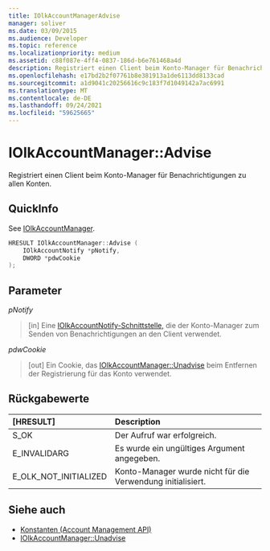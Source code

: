 ```yaml
---
title: IOlkAccountManagerAdvise
manager: soliver
ms.date: 03/09/2015
ms.audience: Developer
ms.topic: reference
ms.localizationpriority: medium
ms.assetid: c88f087e-4ff4-0837-186d-b6e761468a4d
description: Registriert einen Client beim Konto-Manager für Benachrichtigungen zu allen Konten.
ms.openlocfilehash: e17bd2b2f07761b8e381913a1de6113dd8133cad
ms.sourcegitcommit: a1d9041c20256616c9c183f7d1049142a7ac6991
ms.translationtype: MT
ms.contentlocale: de-DE
ms.lasthandoff: 09/24/2021
ms.locfileid: "59625665"
---
```

# <a name="iolkaccountmanageradvise"></a>IOlkAccountManager::Advise

Registriert einen Client beim Konto-Manager für Benachrichtigungen zu allen Konten.
  
## <a name="quick-info"></a>QuickInfo

See [IOlkAccountManager](iolkaccountmanager.md).
  
```cpp
HRESULT IOlkAccountManager::Advise (  
    IOlkAccountNotify *pNotify, 
    DWORD *pdwCookie 
);
```

## <a name="parameters"></a>Parameter

_pNotify_
  
> [in] Eine [IOlkAccountNotify-Schnittstelle,](iolkaccountnotify.md) die der Konto-Manager zum Senden von Benachrichtigungen an den Client verwendet. 
    
_pdwCookie_
  
> [out] Ein Cookie, das [IOlkAccountManager::Unadvise](iolkaccountmanager-unadvise.md) beim Entfernen der Registrierung für das Konto verwendet. 
    
## <a name="return-values"></a>Rückgabewerte

|**[HRESULT]**|**Description**|
|:-----|:-----|
|S_OK  <br/> |Der Aufruf war erfolgreich.  <br/> |
|E_INVALIDARG  <br/> |Es wurde ein ungültiges Argument angegeben.  <br/> |
|E_OLK_NOT_INITIALIZED  <br/> |Konto-Manager wurde nicht für die Verwendung initialisiert.  <br/> |
   
## <a name="see-also"></a>Siehe auch

- [Konstanten (Account Management API)](constants-account-management-api.md)  
- [IOlkAccountManager::Unadvise](iolkaccountmanager-unadvise.md)

